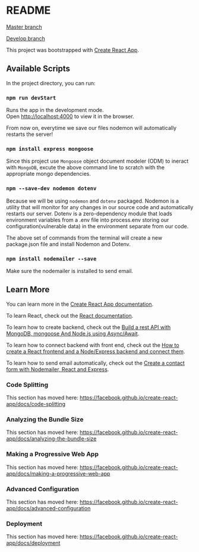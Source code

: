 # README

[Master branch](https://avas-angels.herokuapp.com/ "Main project deployment")

[Develop branch](https://avas-angels-develop.herokuapp.com/ "Develop branch deployment")

This project was bootstrapped with [Create React App](https://github.com/facebook/create-react-app).

## Available Scripts

In the project directory, you can run:

### `npm run devStart`

Runs the app in the development mode.<br />
Open [http://localhost:4000](http://localhost:3000) to view it in the browser.

From now on, everytime we save our files nodemon will automatically restarts the server!

### `npm install express mongoose`

Since this project use `Mongoose` object document modeler (ODM) to ineract with `MongoDB`, excute the above command line to scratch with the appropriate mongo dependencies.

### `npm --save-dev nodemon dotenv`

Because we will be using `nodemon` and `dotenv` packaged. Nodemon is a utility that will monitor for any changes in our source code and automatically restarts our server. Dotenv is a zero-dependency module that loads environment variables from a .env file into process.env storing our configuration(vulnerable data) in the environment separate from our code.<br />

The above set of commands from the terminal will create a new package.json file and install Nodemon and Dotenv.

### `npm install nodemailer --save`

Make sure the nodemailer is installed to send email.

## Learn More

You can learn more in the [Create React App documentation](https://facebook.github.io/create-react-app/docs/getting-started).

To learn React, check out the [React documentation](https://reactjs.org/).

To learn how to create backend, check out the [Build a rest API with MongoDB, mongoose And Node.js using Async/Await](https://medium.com/@alicantorun/build-a-rest-api-with-mongodb-mongoose-and-node-js-3a5afc4a0431).

To learn how to connect backend with front end, check out the [How to create a React frontend and a Node/Express backend and connect them](https://www.freecodecamp.org/news/create-a-react-frontend-a-node-express-backend-and-connect-them-together-c5798926047c/).

To learn how to send email automatically, check out the [Create a contact form with Nodemailer, React and Express](https://medium.com/@binhchung48/create-a-contact-form-with-nodemailer-react-js-and-express-js-7757d41e2448).

### Code Splitting

This section has moved here: https://facebook.github.io/create-react-app/docs/code-splitting

### Analyzing the Bundle Size

This section has moved here: https://facebook.github.io/create-react-app/docs/analyzing-the-bundle-size

### Making a Progressive Web App

This section has moved here: https://facebook.github.io/create-react-app/docs/making-a-progressive-web-app

### Advanced Configuration

This section has moved here: https://facebook.github.io/create-react-app/docs/advanced-configuration

### Deployment

This section has moved here: https://facebook.github.io/create-react-app/docs/deployment
